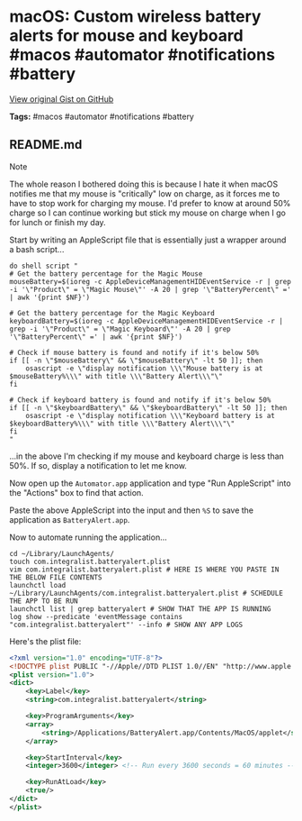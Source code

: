 # macOS: Custom wireless battery alerts for mouse and keyboard #macos #automator #notifications #battery

[View original Gist on GitHub](https://gist.github.com/Integralist/c2b21a36260d8066da28b5f397f1d7c1)

**Tags:** #macos #automator #notifications #battery

## README.md

> [!NOTE]
> The whole reason I bothered doing this is because I hate it when macOS notifies me that my mouse is "critically" low on charge, as it forces me to have to stop work for charging my mouse. I'd prefer to know at around 50% charge so I can continue working but stick my mouse on charge when I go for lunch or finish my day.

Start by writing an AppleScript file that is essentially just a wrapper around a bash script...

```applescript
do shell script "
# Get the battery percentage for the Magic Mouse
mouseBattery=$(ioreg -c AppleDeviceManagementHIDEventService -r | grep -i '\"Product\" = \"Magic Mouse\"' -A 20 | grep '\"BatteryPercent\" =' | awk '{print $NF}')

# Get the battery percentage for the Magic Keyboard
keyboardBattery=$(ioreg -c AppleDeviceManagementHIDEventService -r | grep -i '\"Product\" = \"Magic Keyboard\"' -A 20 | grep '\"BatteryPercent\" =' | awk '{print $NF}')

# Check if mouse battery is found and notify if it's below 50%
if [[ -n \"$mouseBattery\" && \"$mouseBattery\" -lt 50 ]]; then
    osascript -e \"display notification \\\"Mouse battery is at $mouseBattery%\\\" with title \\\"Battery Alert\\\"\"
fi

# Check if keyboard battery is found and notify if it's below 50%
if [[ -n \"$keyboardBattery\" && \"$keyboardBattery\" -lt 50 ]]; then
    osascript -e \"display notification \\\"Keyboard battery is at $keyboardBattery%\\\" with title \\\"Battery Alert\\\"\"
fi
"
```

...in the above I'm checking if my mouse and keyboard charge is less than 50%. If so, display a notification to let me know.

Now open up the `Automator.app` application and type "Run AppleScript" into the "Actions" box to find that action.

Paste the above AppleScript into the input and then `%S` to save the application as `BatteryAlert.app`.

Now to automate running the application...

```shell
cd ~/Library/LaunchAgents/
touch com.integralist.batteryalert.plist
vim com.integralist.batteryalert.plist # HERE IS WHERE YOU PASTE IN THE BELOW FILE CONTENTS
launchctl load ~/Library/LaunchAgents/com.integralist.batteryalert.plist # SCHEDULE THE APP TO BE RUN
launchctl list | grep batteryalert # SHOW THAT THE APP IS RUNNING
log show --predicate 'eventMessage contains "com.integralist.batteryalert"' --info # SHOW ANY APP LOGS
```

Here's the plist file:

```xml
<?xml version="1.0" encoding="UTF-8"?>
<!DOCTYPE plist PUBLIC "-//Apple//DTD PLIST 1.0//EN" "http://www.apple.com/DTDs/PropertyList-1.0.dtd">
<plist version="1.0">
<dict>
    <key>Label</key>
    <string>com.integralist.batteryalert</string>

    <key>ProgramArguments</key>
    <array>
        <string>/Applications/BatteryAlert.app/Contents/MacOS/applet</string>
    </array>

    <key>StartInterval</key>
    <integer>3600</integer> <!-- Run every 3600 seconds = 60 minutes -->

    <key>RunAtLoad</key>
    <true/>
</dict>
</plist>
```

